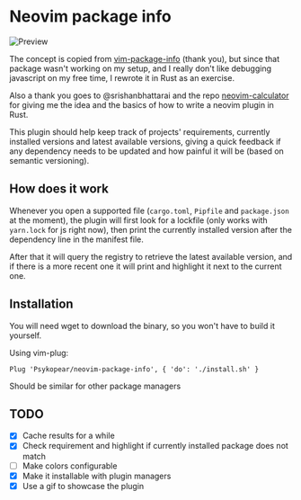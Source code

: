 # Neovim package info

![Preview](images/preview.gif)

The concept is copied from [vim-package-info](https://github.com/meain/vim-package-info) (thank you),
but since that package wasn't working on my setup, and I really don't like debugging javascript
on my free time, I rewrote it in Rust as an exercise.

Also a thank you goes to @srishanbhattarai and the repo [neovim-calculator](https://github.com/srishanbhattarai/neovim-calculator)
for giving me the idea and the basics of how to write a neovim plugin in Rust.

This plugin should help keep track of projects' requirements, currently installed versions and latest available versions, giving
a quick feedback if any dependency needs to be updated and how painful it will be (based on semantic versioning).

## How does it work
Whenever you open a supported file (`cargo.toml`, `Pipfile` and `package.json` at the moment), the plugin will first
look for a lockfile (only works with `yarn.lock` for js right now), then print the currently installed version after the
dependency line in the manifest file.

After that it will query the registry to retrieve the latest available version, and if there is a more recent one
it will print and highlight it next to the current one.

## Installation
You will need wget to download the binary, so you won't have to build it yourself.

Using vim-plug:
```
Plug 'Psykopear/neovim-package-info', { 'do': './install.sh' }
```

Should be similar for other package managers

## TODO
- [x] Cache results for a while
- [x] Check requirement and highlight if currently installed package does not match
- [ ] Make colors configurable
- [x] Make it installable with plugin managers
- [x] Use a gif to showcase the plugin
